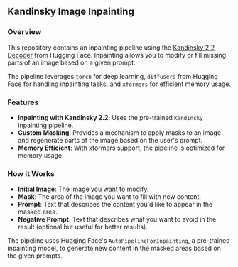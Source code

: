 ## Kandinsky Image Inpainting

### Overview
This repository contains an inpainting pipeline using the [Kandinsky 2.2 Decoder](https://huggingface.co/kandinsky-community/kandinsky-2-2-decoder-inpaint) from Hugging Face. Inpainting allows you to modify or fill missing parts of an image based on a given prompt.

The pipeline leverages `torch` for deep learning, `diffusers` from Hugging Face for handling inpainting tasks, and `xformers` for efficient memory usage.

### Features
- **Inpainting with Kandinsky 2.2**: Uses the pre-trained `Kandinsky` inpainting pipeline.
- **Custom Masking**: Provides a mechanism to apply masks to an image and regenerate parts of the image based on the user's prompt.
- **Memory Efficient**: With xformers support, the pipeline is optimized for memory usage.

### How it Works

- **Initial Image**: The image you want to modify.
- **Mask**: The area of the image you want to fill with new content.
- **Prompt**: Text that describes the content you'd like to appear in the masked area.
- **Negative Prompt**: Text that describes what you want to avoid in the result (optional but useful for better results).

The pipeline uses Hugging Face's `AutoPipelineForInpainting`, a pre-trained inpainting model, to generate new content in the masked areas based on the given prompts.
